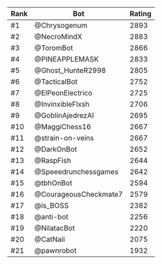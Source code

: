 Rank|Bot|Rating
---|---|---
#1|@Chrysogenum|2893
#2|@NecroMindX|2883
#3|@ToromBot|2866
#4|@PINEAPPLEMASK|2833
#5|@Ghost_HunteR2998|2805
#6|@TacticalBot|2752
#7|@ElPeonElectrico|2725
#8|@InvinxibleFlxsh|2706
#9|@GoblinAjedrezAI|2695
#10|@MaggiChess16|2667
#11|@strain-on-veins|2667
#12|@DarkOnBot|2652
#13|@RaspFish|2644
#14|@Speeedrunchessgames|2642
#15|@tbhOnBot|2594
#16|@CourageousCheckmate7|2579
#17|@is_BOSS|2382
#18|@anti-bot|2256
#19|@NilatacBot|2220
#20|@CatNail|2075
#21|@pawnrobot|1932
